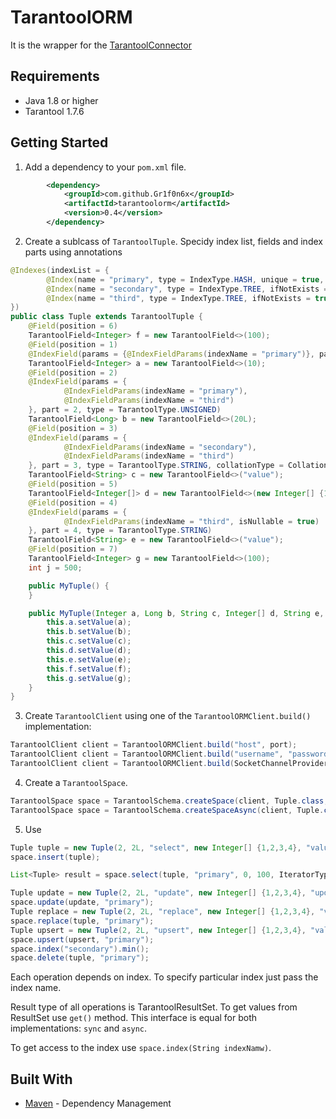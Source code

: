 # TarantoolORM

It is the wrapper for the [TarantoolConnector](https://github.com/tarantool/tarantool-java)

## Requirements
* Java 1.8 or higher
* Tarantool 1.7.6

## Getting Started

1. Add a dependency to your `pom.xml` file.

```xml
        <dependency>
            <groupId>com.github.Gr1f0n6x</groupId>
            <artifactId>tarantoolorm</artifactId>
            <version>0.4</version>
        </dependency>
```

2. Create a sublcass of `TarantoolTuple`. Specidy index list, fields and index parts using annotations 

```java
@Indexes(indexList = {
        @Index(name = "primary", type = IndexType.HASH, unique = true, ifNotExists = true),
        @Index(name = "secondary", type = IndexType.TREE, ifNotExists = true),
        @Index(name = "third", type = IndexType.TREE, ifNotExists = true)
})
public class Tuple extends TarantoolTuple {
    @Field(position = 6)
    TarantoolField<Integer> f = new TarantoolField<>(100);
    @Field(position = 1)
    @IndexField(params = {@IndexFieldParams(indexName = "primary")}, part = 1, type = TarantoolType.INTEGER)
    TarantoolField<Integer> a = new TarantoolField<>(10);
    @Field(position = 2)
    @IndexField(params = {
            @IndexFieldParams(indexName = "primary"),
            @IndexFieldParams(indexName = "third")
    }, part = 2, type = TarantoolType.UNSIGNED)
    TarantoolField<Long> b = new TarantoolField<>(20L);
    @Field(position = 3)
    @IndexField(params = {
            @IndexFieldParams(indexName = "secondary"),
            @IndexFieldParams(indexName = "third")
    }, part = 3, type = TarantoolType.STRING, collationType = CollationType.UNICODE)
    TarantoolField<String> c = new TarantoolField<>("value");
    @Field(position = 5)
    TarantoolField<Integer[]> d = new TarantoolField<>(new Integer[] {1, 2, 3, 4});
    @Field(position = 4)
    @IndexField(params = {
            @IndexFieldParams(indexName = "third", isNullable = true)
    }, part = 4, type = TarantoolType.STRING)
    TarantoolField<String> e = new TarantoolField<>("value");
    @Field(position = 7)
    TarantoolField<Integer> g = new TarantoolField<>(100);
    int j = 500;

    public MyTuple() {
    }

    public MyTuple(Integer a, Long b, String c, Integer[] d, String e, Integer f, Integer g) {
        this.a.setValue(a);
        this.b.setValue(b);
        this.c.setValue(c);
        this.d.setValue(d);
        this.e.setValue(e);
        this.f.setValue(f);
        this.g.setValue(g);
    }
}
```

3. Create `TarantoolClient` using one of the  `TarantoolORMClient.build()` implementation:


```java
TarantoolClient client = TarantoolORMClient.build("host", port);
TarantoolClient client = TarantoolORMClient.build("username", "password", "host", port);
TarantoolClient client = TarantoolORMClient.build(SocketChannelProvider socketProvider, TarantoolClientConfig config);
```

4. Create a `TarantoolSpace`.

```java
TarantoolSpace space = TarantoolSchema.createSpace(client, Tuple.class, "my_space", true);
TarantoolSpace space = TarantoolSchema.createSpaceAsync(client, Tuple.class, "my_space", true);
```

5. Use
```java
Tuple tuple = new Tuple(2, 2L, "select", new Integer[] {1,2,3,4}, "value", 1, 1);
space.insert(tuple);

List<Tuple> result = space.select(tuple, "primary", 0, 100, IteratorType.EQ).get();

Tuple update = new Tuple(2, 2L, "update", new Integer[] {1,2,3,4}, "update", 2, 2);
space.update(update, "primary");
Tuple replace = new Tuple(2, 2L, "replace", new Integer[] {1,2,3,4}, "value", 1, 1);
space.replace(tuple, "primary");
Tuple upsert = new Tuple(2, 2L, "upsert", new Integer[] {1,2,3,4}, "value", 1, 1);
space.upsert(upsert, "primary");
space.index("secondary").min();
space.delete(tuple, "primary");
```

Each operation depends on index. To specify particular index just pass the index name.

Result type of all operations is TarantoolResultSet<T>. To get values from ResultSet use `get()` method.
This interface is equal for both implementations: `sync` and `async`.

To get access to the index use `space.index(String indexNamw)`. 

## Built With

* [Maven](https://maven.apache.org/) - Dependency Management
